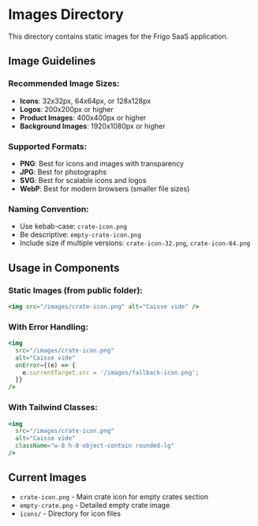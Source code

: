 # Images Directory

This directory contains static images for the Frigo SaaS application.

## Image Guidelines

### **Recommended Image Sizes:**
- **Icons**: 32x32px, 64x64px, or 128x128px
- **Logos**: 200x200px or higher
- **Product Images**: 400x400px or higher
- **Background Images**: 1920x1080px or higher

### **Supported Formats:**
- **PNG**: Best for icons and images with transparency
- **JPG**: Best for photographs
- **SVG**: Best for scalable icons and logos
- **WebP**: Best for modern browsers (smaller file sizes)

### **Naming Convention:**
- Use kebab-case: `crate-icon.png`
- Be descriptive: `empty-crate-icon.png`
- Include size if multiple versions: `crate-icon-32.png`, `crate-icon-64.png`

## Usage in Components

### **Static Images (from public folder):**
```jsx
<img src="/images/crate-icon.png" alt="Caisse vide" />
```

### **With Error Handling:**
```jsx
<img 
  src="/images/crate-icon.png" 
  alt="Caisse vide" 
  onError={(e) => {
    e.currentTarget.src = '/images/fallback-icon.png';
  }}
/>
```

### **With Tailwind Classes:**
```jsx
<img 
  src="/images/crate-icon.png" 
  alt="Caisse vide" 
  className="w-8 h-8 object-contain rounded-lg"
/>
```

## Current Images

- `crate-icon.png` - Main crate icon for empty crates section
- `empty-crate.png` - Detailed empty crate image
- `icons/` - Directory for icon files
